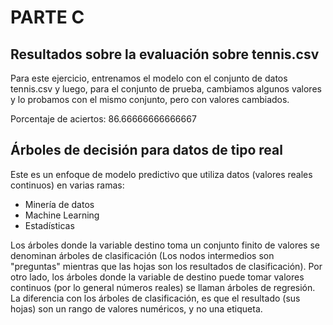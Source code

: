 # PARTE C

## Resultados sobre la evaluación sobre tennis.csv
Para este ejercicio, entrenamos el modelo con el conjunto de datos tennis.csv y luego, para el conjunto de prueba, cambiamos algunos valores y lo probamos con el mismo conjunto, pero con valores cambiados.

Porcentaje de aciertos:  86.66666666666667

## Árboles de decisión para datos de tipo real
Este es un enfoque de modelo predictivo que utiliza datos (valores reales continuos) en varias ramas:
- Minería de datos
- Machine Learning
- Estadísticas

Los árboles donde la variable destino toma un conjunto finito de valores se denominan árboles de clasificación (Los nodos intermedios son "preguntas" mientras que las hojas son los resultados de clasificación). Por otro lado, los árboles donde la variable de destino puede tomar valores continuos (por lo general números reales) se llaman árboles de regresión.
La diferencia con los árboles de clasificación, es que el resultado (sus hojas) son un rango de valores numéricos, y no una etiqueta.

